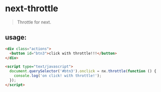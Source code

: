 # next-throttle
> Throttle for next.


## usage:
```html
<div class="actions">
  <button id="btn3">click with throttle!!!</button>
</div>

<script type="text/javascript">
  document.querySelector('#btn3').onclick = nx.throttle(function () {
    console.log('on click! with throttle!');
  });
</script>
```
